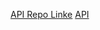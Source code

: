 [API Repo Linke](https://github.com/GreyMatteOr/bangwords-api)
[API](https://bangwords-api.herokuapp.com/)
